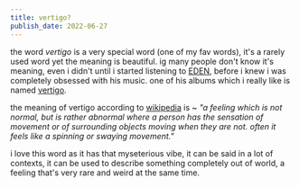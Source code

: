 ```yaml
---
title: vertigo?
publish_date: 2022-06-27
---
```


the word *vertigo* is a very special word (one of my fav words), it's a rarely used word yet the meaning is beautiful. ig many people don't know it's meaning, even i didn't until i started listening to [EDEN](https://www.last.fm/music/Eden), before i knew i was completely obsessed with his music. one of his albums which i really like is named [vertigo](https://www.last.fm/music/Eden/vertigo). 

the meaning of vertigo according to [wikipedia](https://en.wikipedia.org/wiki/Vertigo) is ~ *"a feeling which is not normal, but is rather abnormal where a person has the sensation of movement or of surrounding objects moving when they are not. often it feels like a spinning or swaying movement."*

i love this word as it has that myseterious vibe, it can be said in a lot of contexts, it can be used to describe something completely out of world, a feeling that's very rare and weird at the same time.